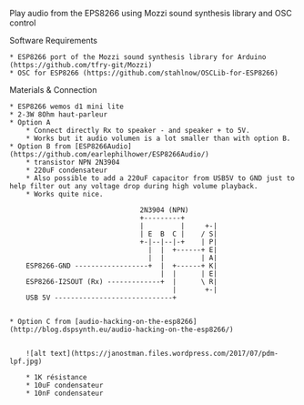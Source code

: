 Play audio from the EPS8266 using Mozzi sound synthesis library and OSC control


Software    Requirements

    * ESP8266 port of the Mozzi sound synthesis library for Arduino (https://github.com/tfry-git/Mozzi)
    * OSC for ESP8266 (https://github.com/stahlnow/OSCLib-for-ESP8266)


Materials & Connection

    * ESP8266 wemos d1 mini lite
    * 2-3W 8Ohm haut-parleur
    * Option A
        * Connect directly Rx to speaker - and speaker + to 5V.
        * Works but it audio volumen is a lot smaller than with option B.
    * Option B from [ESP8266Audio](https://github.com/earlephilhower/ESP8266Audio/)
        * transistor NPN 2N3904
        * 220uF condensateur
        * Also possible to add a 220uF capacitor from USB5V to GND just to help filter out any voltage drop during high volume playback.
        * Works quite nice.

                                    2N3904 (NPN)
                                    +---------+
                                    |         |     +-|
                                    | E  B  C |    / S|
                                    +-|--|--|-+    | P|
                                      |  |  +------+ E|
                                      |  |         | A|
        ESP8266-GND ------------------+  |  +------+ K| 
                                         |  |      | E|
        ESP8266-I2SOUT (Rx) -------------+  |      \ R|
                                            |       +-|
        USB 5V -----------------------------+


    * Option C from [audio-hacking-on-the-esp8266](http://blog.dspsynth.eu/audio-hacking-on-the-esp8266/)


        ![alt text](https://janostman.files.wordpress.com/2017/07/pdm-lpf.jpg)

        * 1K résistance
        * 10uF condensateur
        * 10nF condensateur







